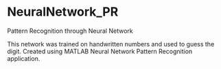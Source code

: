 # NeuralNetwork_PR
Pattern Recognition through Neural Network

This network was trained on handwritten numbers and used to guess the digit.
Created using MATLAB Neural Network Pattern Recognition application.
